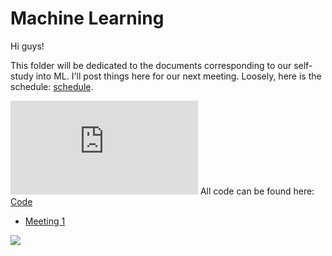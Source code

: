 # Machine Learning

Hi guys!

This folder will be dedicated to the documents corresponding to our self-study into ML. I'll post things here for our next meeting. Loosely, here is the schedule: [schedule](https://github.com/Mathnstein/Machine_Learning/blob/master/schedule.pdf).

![alt text](https://github.com/Mathnstein/Machine_Learning/blob/master/schedule.pdf)
All code can be found here: [Code](https://github.com/Mathnstein/Machine_Learning/tree/master/Code)

* [Meeting 1](https://github.com/Mathnstein/Machine_Learning/tree/master/Meeting%201)

![](http://www.reactiongifs.us/wp-content/uploads/2013/10/nuh_uh_conan_obrien.gif)

